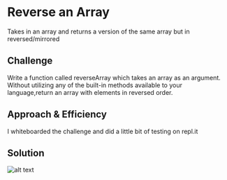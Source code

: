 # Reverse an Array
Takes in an array and returns a version of the same array but in reversed/mirrored

## Challenge
Write a function called reverseArray which takes an array as an argument. Without utilizing any of the built-in methods available to your language,return an array with elements in reversed order.
## Approach & Efficiency
I whiteboarded the challenge and did a little bit of testing on repl.it

## Solution
![alt text](../assets/array-reverse_2.jpg)
